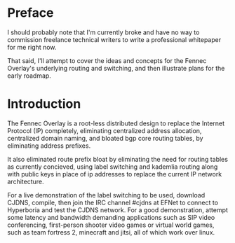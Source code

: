 Preface
=======

I should probably note that I'm currently broke 
and have no way to commission freelance technical writers 
to write a professional whitepaper for me right now.

That said, I'll attempt to cover the ideas and concepts
for the Fennec Overlay's underlying routing and switching,
and then illustrate plans for the early roadmap.

Introduction
============

The Fennec Overlay is a root-less distributed design 
to replace the Internet Protocol (IP) completely, eliminating centralized
address allocation, centralized domain naming, and bloated
bgp core routing tables, by eliminating address prefixes.

It also eliminated route prefix bloat by eliminating the need
for routing tables as currently concieved, using label switching
and kademlia routing along with public keys in place of ip addresses
to replace the current IP network architecture.

For a live demonstration of the label switching to be used, download CJDNS, 
compile, then join the IRC channel #cjdns at EFNet to connect to
Hyperboria and test the CJDNS network. For a good demonstration, attempt
some latency and bandwidth demanding applications such as SIP video conferencing,
first-person shooter video games or virtual world games, such as team fortress 2,
minecraft and jitsi, all of which work over linux.
